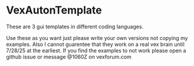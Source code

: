 # VexAutonTemplate

These are 3 gui templates in different coding languages.

Use these as you want just please write your own versions not copying my examples. Also I cannot guarentee that they work on a real vex brain until 7/28/25 at the earliest. If you find the examples to not work please open a github issue or message @1060Z on vexforum.com
